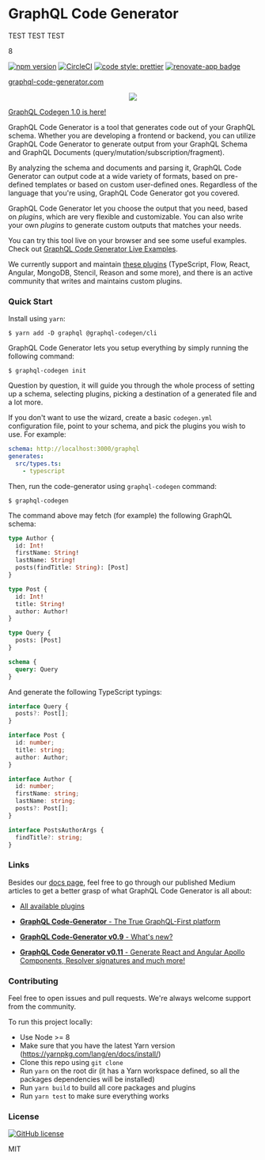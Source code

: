 # GraphQL Code Generator

TEST TEST TEST

8

[![npm version](https://badge.fury.io/js/%40graphql-codegen%2Fcli.svg)](https://badge.fury.io/js/%40graphql-codegen%2Fcli)
[![CircleCI](https://circleci.com/gh/dotansimha/graphql-code-generator/tree/master.svg?style=svg)](https://circleci.com/gh/dotansimha/graphql-code-generator/tree/master)
[![code style: prettier](https://img.shields.io/badge/code_style-prettier-ff69b4.svg?style=flat-square)](https://github.com/prettier/prettier)
[![renovate-app badge][renovate-badge]][renovate-app]

[renovate-badge]: https://img.shields.io/badge/renovate-app-blue.svg
[renovate-app]: https://renovateapp.com/

[graphql-code-generator.com](https://graphql-code-generator.com)

<p align="center">
    <img src="https://github.com/dotansimha/graphql-code-generator/blob/master/logo.png?raw=true" />
</p>

[GraphQL Codegen 1.0 is here!](https://graphql-code-generator.com/docs/migration/from-0-18)

GraphQL Code Generator is a tool that generates code out of your GraphQL schema. Whether you are developing a frontend or backend, you can utilize GraphQL Code Generator to generate output from your GraphQL Schema and GraphQL Documents (query/mutation/subscription/fragment).

By analyzing the schema and documents and parsing it, GraphQL Code Generator can output code at a wide variety of formats, based on pre-defined templates or based on custom user-defined ones. Regardless of the language that you're using, GraphQL Code Generator got you covered.

GraphQL Code Generator let you choose the output that you need, based on _plugins_, which are very flexible and customizable. You can also write your own _plugins_ to generate custom outputs that matches your needs.

You can try this tool live on your browser and see some useful examples. Check out [GraphQL Code Generator Live Examples](https://graphql-code-generator.com/#live-demo).

We currently support and maintain [these plugins](https://graphql-code-generator.com/docs/plugins/) (TypeScript, Flow, React, Angular, MongoDB, Stencil, Reason and some more), and there is an active community that writes and maintains custom plugins.

### Quick Start

Install using `yarn`:

    $ yarn add -D graphql @graphql-codegen/cli

GraphQL Code Generator lets you setup everything by simply running the following command:

    $ graphql-codegen init

Question by question, it will guide you through the whole process of setting up a schema, selecting plugins, picking a destination of a generated file and a lot more.

If you don't want to use the wizard, create a basic `codegen.yml` configuration file, point to your schema, and pick the plugins you wish to use. For example:

```yml
schema: http://localhost:3000/graphql
generates:
  src/types.ts:
    - typescript
```

Then, run the code-generator using `graphql-codegen` command:

    $ graphql-codegen

The command above may fetch (for example) the following GraphQL schema:

```graphql
type Author {
  id: Int!
  firstName: String!
  lastName: String!
  posts(findTitle: String): [Post]
}

type Post {
  id: Int!
  title: String!
  author: Author!
}

type Query {
  posts: [Post]
}

schema {
  query: Query
}
```

And generate the following TypeScript typings:

```ts
interface Query {
  posts?: Post[];
}

interface Post {
  id: number;
  title: string;
  author: Author;
}

interface Author {
  id: number;
  firstName: string;
  lastName: string;
  posts?: Post[];
}

interface PostsAuthorArgs {
  findTitle?: string;
}
```

### Links

Besides our [docs page](https://graphql-code-generator.com/docs/getting-started/index), feel free to go through our published Medium articles to get a better grasp of what GraphQL Code Generator is all about:

- [All available plugins](https://graphql-code-generator.com/docs/plugins/)

- [**GraphQL Code-Generator** - The True GraphQL-First platform](https://medium.com/@dotansimha/graphql-code-generator-a34e3785e6fb)

- [**GraphQL Code-Generator v0.9** - What's new?](https://medium.com/@dotansimha/whats-new-in-graphql-code-generator-0-9-0-dba6c9e365d)

- [**GraphQL Code Generator v0.11** - Generate React and Angular Apollo Components, Resolver signatures and much more!](https://medium.com/the-guild/graphql-code-generator-v0-11-15bb9b02899e)

### Contributing

Feel free to open issues and pull requests. We're always welcome support from the community.

To run this project locally:

- Use Node >= 8
- Make sure that you have the latest Yarn version (https://yarnpkg.com/lang/en/docs/install/)
- Clone this repo using `git clone`
- Run `yarn` on the root dir (it has a Yarn workspace defined, so all the packages dependencies will be installed)
- Run `yarn build` to build all core packages and plugins
- Run `yarn test` to make sure everything works

### License

[![GitHub license](https://img.shields.io/badge/license-MIT-lightgrey.svg?maxAge=2592000)](https://raw.githubusercontent.com/apollostack/apollo-ios/master/LICENSE)

MIT
